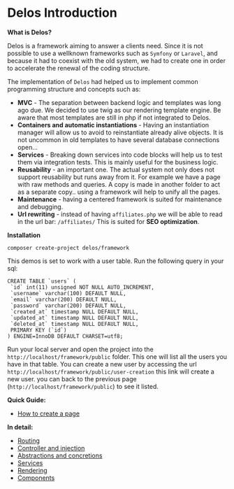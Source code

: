 # Delos Introduction
**What is Delos?**

Delos is a framework aiming to answer a clients need.
Since it is not possible to use a wellknown frameworks such as `Symfony` or `Laravel`, and because it had to coexist with the old system,
 we had to create one in order to accelerate the renewal of the coding structure.
 
The implementation of `Delos` had helped us to implement common programming structure and concepts such as:

* **MVC** - The separation between backend logic and templates was long ago due. 
We decided to use twig as our rendering template engine. 
Be aware that most templates are still in php if not integrated to Delos.
* **Containers and automatic instantiations** - Having an instantiation manager will allow us to avoid to reinstantiate already alive objects. 
It is not uncommon in old templates to have several database connections open...
* **Services** - Breaking down services into code blocks will help us to test them via integration tests.
This is mainly useful for the business logic.
* **Reusability** - an important one. The actual system not only does not support reusability but runs away from it. 
For example we have a page with raw methods and queries. A copy is made in another folder to act as a separate copy.. 
using a framework will help to unify all the pages.
* **Maintenance** - having a centered framework is suited for maintenance and debugging.
* **Url rewriting** - instead of having `affiliates.php` we will be able to read in the url bar: `/affiliates/`
 This is suited for **SEO optimization**.

**Installation**

`composer create-project delos/framework`

This demos is set to work with a user table.
Run the following query in your sql:

```
CREATE TABLE `users` (
 `id` int(11) unsigned NOT NULL AUTO_INCREMENT,
 `username` varchar(100) DEFAULT NULL,
 `email` varchar(200) DEFAULT NULL,
 `password` varchar(200) DEFAULT NULL,
 `created_at` timestamp NULL DEFAULT NULL,
 `updated_at` timestamp NULL DEFAULT NULL,
 `deleted_at` timestamp NULL DEFAULT NULL,
 PRIMARY KEY (`id`)
) ENGINE=InnoDB DEFAULT CHARSET=utf8;
```

Run your local server and open the project into the `http://localhost/framework/public` folder. This one will list all the users you have in that table.
You can create a new user by accessing the url `http://localhost/framework/public/user-creation` this link will create a new user.
you can back to the previous page (`http://localhost/framework/public`) to see it listed.


**Quick Guide:**
* [How to create a page](documentation/quick_start.md)

**In detail:**
* [Routing](documentation/routing.md)
* [Controller and injection](documentation/controller_injection.md)
* [Abstractions and concretions](documentation/controller_injection.md#abstractions)
* [Services](documentation/services.md)
* [Rendering](documentation/render.md)
* [Components](documentation/components.md)

